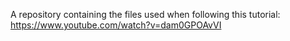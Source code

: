 A repository containing the files used when following this tutorial: https://www.youtube.com/watch?v=dam0GPOAvVI